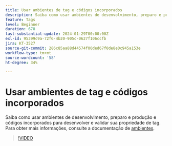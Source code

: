 ```yaml
---
title: Usar ambientes de tag e códigos incorporados
description: Saiba como usar ambientes de desenvolvimento, preparo e produção, além de códigos incorporados para desenvolver e validar sua propriedade de tag.
feature: Tags
level: Beginner
duration: 678
last-substantial-update: 2024-01-29T00:00:00Z
exl-id: 95399c9a-72f6-4b20-905c-0627f106ccfb
jira: KT-3527
source-git-commit: 286c85aa88d44574f00ded67f0de8e0c945a153e
workflow-type: tm+mt
source-wordcount: '58'
ht-degree: 34%

---
```


# Usar ambientes de tag e códigos incorporados

Saiba como usar ambientes de desenvolvimento, preparo e produção e códigos incorporados para desenvolver e validar sua propriedade de tag. Para obter mais informações, consulte a documentação de [ambientes](https://experienceleague.adobe.com/docs/experience-platform/tags/publish/environments/environments.html?lang=pt-BR).

>[!VIDEO](https://video.tv.adobe.com/v/3430489/?learn=on&enablevpops&captions=por_br)
